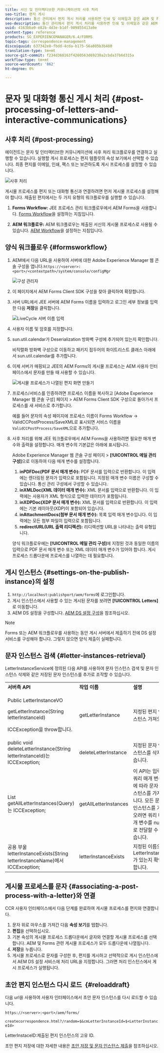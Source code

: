 ```yaml
---
title: 서신 및 인터랙티브한 커뮤니케이션의 사후 처리
seo-title: 편지 게시
description: 통신 관리에서 편지 게시 처리를 사용하면 인쇄 및 이메일과 같은 AEM 및 Forms 게시물 프로세스를 만들어 편지에 통합할 수 있습니다.
seo-description: 통신 관리에서 편지 게시 처리를 사용하면 인쇄 및 이메일과 같은 AEM 및 Forms 게시물 프로세스를 만들어 편지에 통합할 수 있습니다.
uuid: 4163bba9-e82b-4d3e-b1df-909855413a9e
content-type: reference
products: SG_EXPERIENCEMANAGER/6.4/FORMS
topic-tags: correspondence-management
discoiquuid: 637342e8-fbdd-4cda-b175-56a805b3b480
translation-type: tm+mt
source-git-commit: f234d368163f4260563d69230a2cbda37b6d315a
workflow-type: tm+mt
source-wordcount: '862'
ht-degree: 0%

---
```



# 문자 및 대화형 통신 게시 처리 {#post-processing-of-letters-and-interactive-communications}

## 사후 처리 {#post-processing}

에이전트는 문자 및 인터랙티브한 커뮤니케이션에 사후 처리 워크플로우를 연결하고 실행할 수 있습니다. 실행할 게시 프로세스는 편지 템플릿의 속성 보기에서 선택할 수 있습니다. 최종 편지를 이메일, 인쇄, 팩스 또는 보관하도록 게시 프로세스를 설정할 수 있습니다.

![사후 처리](assets/ppoverview.png)

게시물 프로세스를 편지 또는 대화형 통신과 연결하려면 먼저 게시물 프로세스를 설정해야 합니다. 제출된 편지에서는 두 가지 유형의 워크플로우를 실행할 수 있습니다.

1. **Forms Workflow:** JEE 프로세스 관리 워크플로우에서 AEM Forms을 사용합니다. [Forms Workflow](#formsworkflow)을 설정하는 지침입니다.

1. **AEM 워크플로우:** AEM 워크플로우는 제출된 서신의 게시물 프로세스로 사용될 수 있습니다. [AEM Workflow](/help/forms/using/aem-forms-workflow.md)을 설정하는 지침입니다.

## 양식 워크플로우 {#formsworkflow}

1. AEM에서 다음 URL을 사용하여 서버에 대한 Adobe Experience Manager 웹 콘솔 구성을 엽니다.`https://<server>:<port>/<contextpath>/system/console/configMgr`

   ![구성 관리자](assets/2configmanager-1.png)

1. 이 페이지에서 AEM Forms Client SDK 구성을 찾아 클릭하여 확장합니다.
1. 서버 URL에서 JEE 서버에 AEM Forms 이름을 입력하고 로그인 세부 정보를 입력한 다음 **저장**&#x200B;을 클릭합니다.

   ![LiveCycle 서버 이름 입력](assets/1cofigmanager.png)

1. 사용자 이름 및 암호를 지정합니다.
1. sun.util.calendar가 Deserialization 방화벽 구성에 추가되어 있는지 확인합니다.

   비직렬화 방화벽 구성으로 이동하고 패키지 접두어의 화이트리스트 클래스 아래에서 sun.util.calendar를 추가합니다.

1. 이제 서버가 매핑되고 JEE의 AEM Forms의 게시물 프로세스는 AEM 사용자 인터페이스에서 문자를 만들 때 사용할 수 있습니다.

   ![게시물 프로세스가 나열된 편지 화면 만들기](assets/0configmanager.png)

1. 프로세스/서비스를 인증하려면 프로세스 이름을 복사하고 [Adobe Experience Manager 웹 콘솔 구성] 페이지 > AEM Forms Client SDK 구성으로 돌아가서 프로세스를 새 서비스로 추가합니다.

   예를 들어 문자의 속성 페이지에 프로세스 이름이 Forms Workflow -> ValidCCPostProcess/SaveXML로 표시되면 서비스 이름을 `ValidCCPostProcess/SaveXML`으로 추가합니다.

1. 사후 처리를 위해 JEE 워크플로우에서 AEM Forms을 사용하려면 필요한 매개 변수와 출력을 설정합니다. 매개 변수의 기본값은 아래에 표시됩니다.

   Adobe Experience Manager 웹 콘솔 구성 페이지 > **[!UICONTROL 메일 관리 구성]**&#x200B;으로 이동하여 다음 매개 변수를 설정합니다.

   1. **inPDFDoc(PDF 문서 매개 변수):** PDF 문서를 입력으로 반환합니다. 이 입력에는 렌더링된 문자가 입력으로 포함됩니다. 지정된 매개 변수 이름은 구성할 수 있습니다. 통신 관리 구성에서 구성할 수 있습니다.
   1. **inXMLDoc(XML 데이터 매개 변수):** XML 문서를 입력으로 반환합니다. 이 입력에는 사용자가 XML 형식으로 입력한 데이터가 포함됩니다.
   1. **inXDPDoc(XDP 문서 매개 변수):** XML 문서를 입력으로 반환합니다. 이 입력에는 기본 레이아웃(XDP)이 포함되어 있습니다.
   1. **inAttachmentDocs(첨부 문서 매개 변수):** 목록 입력 매개 변수입니다. 이 입력에는 모든 첨부 파일이 입력으로 포함됩니다.
   1. **redirectURL(URL 출력 리디렉션):** 리디렉션할 URL을 나타내는 출력 유형입니다.

   양식 워크플로우에는 **[!UICONTROL 메일 관리 구성]**&#x200B;에 지정된 것과 동일한 이름의 입력으로 PDF 문서 매개 변수 또는 XML 데이터 매개 변수가 있어야 합니다. 게시 프로세스 드롭다운에 프로세스를 나열하는 데 필요합니다.

## 게시 인스턴스 {#settings-on-the-publish-instance}의 설정

1. `http://localhost:publishport/aem/forms`에 로그인합니다.
1. 게시 인스턴스에서 사용할 수 있는 게시된 문자를 보려면 **[!UICONTROL Letters]**&#x200B;로 이동합니다.
1. AEM DS 설정을 구성합니다. [AEM DS 설정 구성](/help/forms/using/configuring-the-processing-server-url-.md)을 참조하십시오.

>[!NOTE]
>
>Forms 또는 AEM 워크플로우를 사용하는 동안 게시 서버에서 제출하기 전에 DS 설정 서비스를 구성해야 합니다. 그렇지 않으면 양식 제출이 실패합니다.

## 문자 인스턴스 검색 {#letter-instances-retrieval}

LetterInstanceService에 정의된 다음 API를 사용하여 문자 인스턴스 검색 및 문자 인스턴스 삭제와 같은 저장된 문자 인스턴스를 추가로 조작할 수 있습니다.

<table> 
 <tbody> 
  <tr> 
   <td><strong>서버측 API</strong></td> 
   <td><strong>작업 이름</strong></td> 
   <td><strong>설명</strong></td> 
  </tr> 
  <tr> 
   <td><p>Public LetterInstanceVO</p> <p>getLetterInstance(String letterInstanceId)</p> <p>ICCException을 throw합니다. </p> </td> 
   <td>getLetterInstance</td> 
   <td>지정된 편지 인스턴스 가져오기 </td> 
  </tr> 
  <tr> 
   <td>public void deleteLetterInstance(String letterInstanceId)는 ICCException; </td> 
   <td>deleteLetterInstance </td> 
   <td>지정된 문자 인스턴스를 삭제했습니다. </td> 
  </tr> 
  <tr> 
   <td>List getAllLetterInstances(Query)는 ICCException; </td> 
   <td>getAllLetterInstances </td> 
   <td>이 API는 입력 쿼리 매개 변수에 따라 문자 인스턴스를 가져옵니다. 모든 문자 인스턴스를 가져오려면 쿼리 매개 변수를 null로 전달할 수 있습니다.<br /> </td> 
  </tr> 
  <tr> 
   <td>공용 부울 letterInstanceExists(String letterInstanceName)에서 ICCException; </td> 
   <td>letterInstanceExists </td> 
   <td>지정된 이름으로 LetterInstance가 있는지 확인합니다. </td> 
  </tr> 
 </tbody> 
</table>

## 게시물 프로세스를 문자 {#associating-a-post-process-with-a-letter}와 연결

CCR 사용자 인터페이스에서 다음 단계를 완료하여 게시물 프로세스를 편지와 연결합니다.

1. 문자 위로 마우스를 가져간 다음 **속성 보기**&#x200B;를 탭합니다.
1. **편집**&#x200B;을 선택하십시오.
1. 기본 속성의 게시물 프로세스 드롭다운에서 글자와 연결할 게시물 프로세스를 선택합니다. AEM 및 Forms 관련 게시물 프로세스가 모두 드롭다운에 나열됩니다.
1. **저장**&#x200B;을 누릅니다.
1. 게시물 프로세스로 문자를 구성한 후, 편지를 게시하고 선택적으로 게시 인스턴스에서 AEM DS 설정 서비스에 처리 URL을 지정합니다. 그러면 처리 인스턴스에서 게시 프로세스가 실행됩니다.

## 초안 편지 인스턴스 다시 로드  {#reloaddraft}

다음 url을 사용하여 사용자 인터페이스에서 초안 문자 인스턴스를 다시 로드할 수 있습니다.

`https://<server>:<port>/aem/forms/`

`createcorrespondence.html?/random=$&cmLetterInstanceId=$<LetterInstanceId>`

LetterInstaceID:제출된 편지 인스턴스의 고유 ID.

초안 편지 저장에 대한 자세한 내용은 [초안 저장 및 문자 인스턴스 제출](/help/forms/using/create-correspondence.md#savingdrafts)을 참조하십시오.
